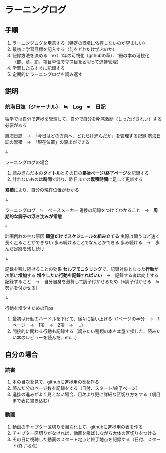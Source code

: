 # ラーニングログ



## 手順

1. ラーニングログを用意する（特定の環境に依存しないのが望ましい）
2. 最初に学習目標を記入する（何をどれだけ学ぶのか）
3. 記録方法を決める　ex）1年の可視化（githubの草）、1冊の本の可視化（部、章、節、項目単位でマス目を区切って進捗管理）
4. 学習したらすぐに記録する
5. 定期的にラーニングログを読み返す



## 説明

### 航海日誌（ジャーナル）　≒　Log　≠　日記

独学では自分で進捗を管理して、自分で自分を叱咤激励（しったげきれい）する必要がある

航海日誌　→　「今日はどの方向へ、どれだけ進んだか」を管理する記録
航海日誌の累積　→　「現在位置」の算出ができる

↓

ラーニングログの場合

1. 読み進んだ本の**タイトル**とその日の**開始ページ/終了ページ**を記録する
2. 計れないものは**時間**で計り、昨日までの**累積時間**に足して更新する

**累積**により、自分の現在位置がわかる

↓

ラーニングログ　≒　ペースメーカー
進捗の記録をつけてわかること　→　**周期的な調子の浮き沈みが常態**

↓

計画倒れの主な原因
**願望だけでスケジュールを組み立てる**
実際は願うほど速く長く走ることができない
歩み続けることでなんとかできる
歩み続ける　→　歩んだ足跡を残し続け

↓

記録を残し続けることの効果
**セルフモニタリング**で、記録対象となった**行動**が次第に**増加**する
**増やしたい行動を記録すればいい**　→　記録する者は向上する
記録すること　→　自分自身を鼓舞して調子付かせるため（※調子付かせる　≒　勢いを付かせる）

↓

行動を増やすためのTips

1. 最初は行動のハードルを下げて、徐々に拾い上げる（1ページの半分　→　1ページ　→　1項　→　2項　→　…）
2. 間接的に関わる行動も記録する（読みたい種類の本を本屋で探した、読みたい本のレビューを読んだ、etc...）



## 自分の場合

### 読書

1. 本の目次を見て、githubに進捗用の表を作る
2. 読んだ分のページ数を記録をする（日付、スタート/終了ページ）
3. 進捗の進みがよく見えない場合、目次より更に詳細な区切り方をする（項目まで表に書き込む）

### 動画

1. 動画のチャプター区切りを目次化して、githubに進捗用の表を作る
2. チャプター区切りがなければ、動画を飛ばしながら大体の区切りをつける
3. その日に視聴した動画のスタート地点と終了地点を記録する（日付、スタート/終了地点）

